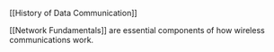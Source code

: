 [[History of Data Communication]]

[[Network Fundamentals]] are essential components of how wireless communications work.
